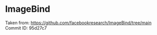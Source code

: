 # ImageBind

Taken from: https://github.com/facebookresearch/ImageBind/tree/main
Commit ID: 95d27c7
